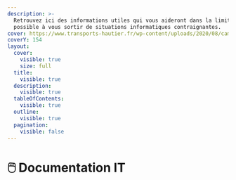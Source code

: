 ```yaml
---
description: >-
  Retrouvez ici des informations utiles qui vous aideront dans la limite du
  possible à vous sortir de situations informatiques contraignantes.
cover: https://www.transports-hautier.fr/wp-content/uploads/2020/08/camions-1.jpg
coverY: 154
layout:
  cover:
    visible: true
    size: full
  title:
    visible: true
  description:
    visible: true
  tableOfContents:
    visible: true
  outline:
    visible: true
  pagination:
    visible: false
---
```


# 🖱️ Documentation IT

